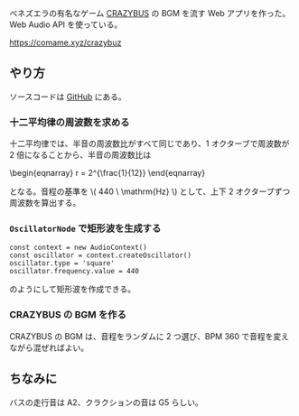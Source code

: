 ベネズエラの有名なゲーム [CRAZYBUS](https://dic.pixiv.net/a/CRAZYBUS) の BGM を流す Web アプリを作った。Web Audio API を使っている。

<https://comame.xyz/crazybuz>

## やり方

ソースコードは [GitHub](https://github.com/comame/CRAZYBUZ/blob/main/app.js) にある。

### 十二平均律の周波数を求める

十二平均律では、半音の周波数比がすべて同じであり、1 オクターブで周波数が 2 倍になることから、半音の周波数比は

\begin{eqnarray}
    r = 2^{\frac{1}{12}}
\end{eqnarray}

となる。音程の基準を \\( 440 \ \mathrm{Hz} \\) として、上下 2 オクターブずつ周波数を算出する。

### `OscillatorNode` で矩形波を生成する

```
const context = new AudioContext()
const oscillator = context.createOscillator()
oscillator.type = 'square'
oscillator.frequency.value = 440
```

のようにして矩形波を作成できる。

### CRAZYBUS の BGM を作る

CRAZYBUS の BGM は、音程をランダムに 2 つ選び、BPM 360 で音程を変えながら混ぜればよい。

## ちなみに

バスの走行音は A2、クラクションの音は G5 らしい。
